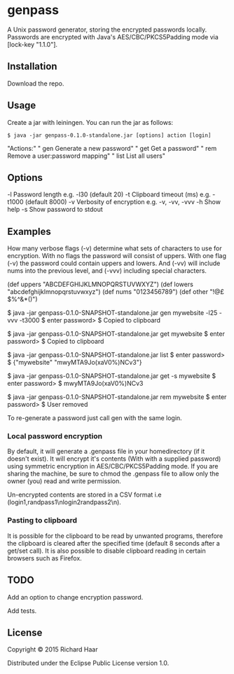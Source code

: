 # genpass

A Unix password generator, storing the encrypted passwords locally. Passwords are encrypted with Java's AES/CBC/PKCS5Padding mode via [lock-key "1.1.0"].

## Installation

Download the repo.

## Usage

Create a jar with leiningen. You can run the jar as follows:

    $ java -jar genpass-0.1.0-standalone.jar [options] action [login]


"Actions:"
        "  gen    Generate a new password"
        "  get    Get a password"
        "  rem    Remove a user:password mapping"
        "  list   List all users"

## Options

-l      Password length         e.g. -l30       (default 20)
-t      Clipboard timeout (ms)  e.g. -t1000     (default 8000)
-v      Verbosity of encryption e.g. -v, -vv, -vvv
-h      Show help
-s      Show password to stdout

## Examples

How many verbose flags (-v) determine what sets of characters to use for encryption.
With no flags the password will consist of uppers. With one flag (-v) the password could contain  uppers and lowers. And (-vv) will include nums into the previous level, and (-vvv) including special characters.

(def uppers "ABCDEFGHIJKLMNOPQRSTUVWXYZ")
(def lowers "abcdefghijklmnopqrstuvwxyz")
(def nums "0123456789")
(def other "!@£$%^&*()")

   $ java -jar genpass-0.1.0-SNAPSHOT-standalone.jar gen mywebsite -l25 -vvv -t3000
   $ enter password>
   $ Copied to clipboard

   $ java -jar genpass-0.1.0-SNAPSHOT-standalone.jar get mywebsite
   $ enter password>
   $ Copied to clipboard

   $ java -jar genpass-0.1.0-SNAPSHOT-standalone.jar list
   $ enter password>
   $ {"mywebsite" "mwyMTA9Jo(xaV0%)NCv3"}

   $ java -jar genpass-0.1.0-SNAPSHOT-standalone.jar get -s mywebsite
   $ enter password>
   $ mwyMTA9Jo(xaV0%)NCv3

   $ java -jar genpass-0.1.0-SNAPSHOT-standalone.jar rem mywebsite
   $ enter password>
   $ User removed

To re-generate a password just call gen with the same login.

### Local password encryption

By default, it will generate a .genpass file in your homedirectory (if it doesn't exist). It will encrypt it's contents (With  with a supplied password) using symmetric encryption in AES/CBC/PKCS5Padding mode. If you are sharing the machine, be sure to chmod the .genpass file to allow only the owner (you) read and write permission.

Un-encrypted contents are stored in a CSV format i.e (login1,randpass1\nlogin2randpass2\n).

### Pasting to clipboard

It is possible for the clipboard to be read by unwanted programs, therefore the clipboard is cleared after the specified time (default 8 seconds after a get/set call). It is also possible to disable clipboard reading in certain browsers such as Firefox.
 
## TODO

Add an option to change encryption password.

Add tests.

## License

Copyright © 2015 Richard Haar

Distributed under the Eclipse Public License version 1.0.
